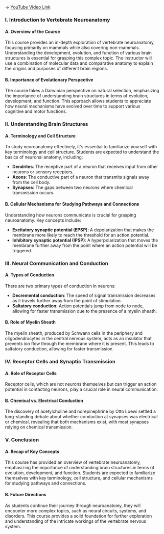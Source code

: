 -> [YouTube Video Link](https://www.youtube.com/watch?v=Qn7WPvap3Zo&list=PLUl4u3cNGP62ABe0O-0qtaHHxyKQi1ZwR&index=1&pp=iAQB)

### I. Introduction to Vertebrate Neuroanatomy
#### A. Overview of the Course

This course provides an in-depth exploration of vertebrate neuroanatomy, focusing primarily on mammals while also covering non-mammals. Understanding the development, evolution, and function of various brain structures is essential for grasping this complex topic. The instructor will use a combination of molecular data and comparative anatomy to explain the origins and purposes of different brain regions.

#### B. Importance of Evolutionary Perspective

The course takes a Darwinian perspective on natural selection, emphasizing the importance of understanding brain structures in terms of evolution, development, and function. This approach allows students to appreciate how neural mechanisms have evolved over time to support various cognitive and motor functions.

### II. Understanding Brain Structures
#### A. Terminology and Cell Structure

To study neuroanatomy effectively, it's essential to familiarize yourself with key terminology and cell structure. Students are expected to understand the basics of neuronal anatomy, including:

* **Dendrites**: The receptive part of a neuron that receives input from other neurons or sensory receptors.
* **Axons**: The conductive part of a neuron that transmits signals away from the cell body.
* **Synapses**: The gaps between two neurons where chemical transmission occurs.

#### B. Cellular Mechanisms for Studying Pathways and Connections

Understanding how neurons communicate is crucial for grasping neuroanatomy. Key concepts include:

* **Excitatory synaptic potential (EPSP)**: A depolarization that makes the membrane more likely to reach the threshold for an action potential.
* **Inhibitory synaptic potential (IPSP)**: A hyperpolarization that moves the membrane further away from the point where an action potential will be triggered.

### III. Neural Communication and Conduction
#### A. Types of Conduction

There are two primary types of conduction in neurons:

* **Decremental conduction**: The speed of signal transmission decreases as it travels further away from the point of stimulation.
* **Saltatory conduction**: Action potentials jump from node to node, allowing for faster transmission due to the presence of a myelin sheath.

#### B. Role of Myelin Sheath

The myelin sheath, produced by Schwann cells in the periphery and oligodendrocytes in the central nervous system, acts as an insulator that prevents ion flow through the membrane where it is present. This leads to saltatory conduction, allowing for faster transmission.

### IV. Receptor Cells and Synaptic Transmission
#### A. Role of Receptor Cells

Receptor cells, which are not neurons themselves but can trigger an action potential in contacting neurons, play a crucial role in neural communication.

#### B. Chemical vs. Electrical Conduction

The discovery of acetylcholine and norepinephrine by Otto Loewi settled a long-standing debate about whether conduction at synapses was electrical or chemical, revealing that both mechanisms exist, with most synapses relying on chemical transmission.

### V. Conclusion
#### A. Recap of Key Concepts

This course has provided an overview of vertebrate neuroanatomy, emphasizing the importance of understanding brain structures in terms of evolution, development, and function. Students are expected to familiarize themselves with key terminology, cell structure, and cellular mechanisms for studying pathways and connections.

#### B. Future Directions

As students continue their journey through neuroanatomy, they will encounter more complex topics, such as neural circuits, systems, and disorders. This course provides a solid foundation for further exploration and understanding of the intricate workings of the vertebrate nervous system.